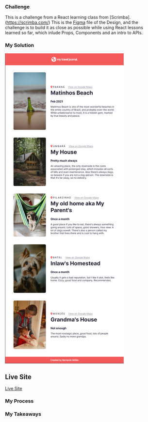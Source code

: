 ### Challenge
This is a challenge from a React learning class from [Scrimba].(https://scrimba.com/) This is the [Figma](https://www.figma.com/file/QG4cOExkdbIbhSfWJhs2gs/Travel-Journal) file of the Design, and the challenge is to build it as close as possible while using React lessons learned so far, which inlude Props, Components and an intro to APIs.

### My Solution
![Preview](https://github.com/Bmullerc/Travel-Journal/blob/main/Preview.png)

## Live Site

[Live Site](https://personal-travel-journal.netlify.app/)

### My Process

### My Takeaways
